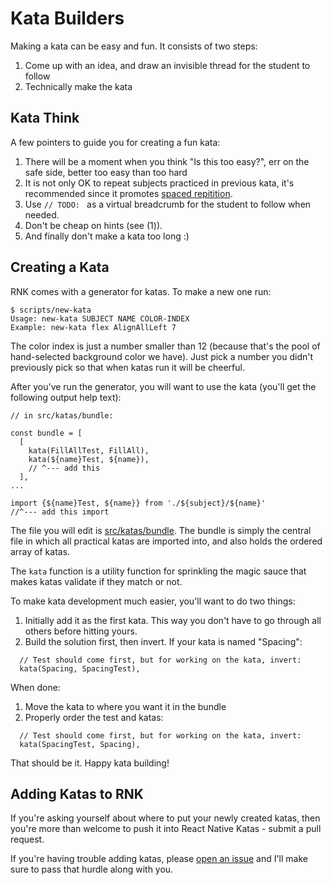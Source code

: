# Kata Builders

Making a kata can be easy and fun. It consists of two steps:

1. Come up with an idea, and draw an invisible thread for the student to
   follow
2. Technically make the kata

## Kata Think

A few pointers to guide you for creating a fun kata:

1. There will be a moment when you think "Is this too easy?", err on the safe side, better too easy than too hard
2. It is not only OK to repeat subjects practiced in previous kata, it's recommended since it promotes [spaced repitition](https://en.wikipedia.org/wiki/Spaced_repetition).
3. Use `// TODO: ` as a virtual breadcrumb for the student to follow when needed.
4. Don't be cheap on hints (see (1)).
5. And finally don't make a kata too long :)

## Creating a Kata

RNK comes with a generator for katas. To make a new one run:

```
$ scripts/new-kata
Usage: new-kata SUBJECT NAME COLOR-INDEX
Example: new-kata flex AlignAllLeft 7
```
The color index is just a number smaller than 12 (because that's the pool of hand-selected background
color we have). Just pick a number you didn't previously pick so that when katas run it will be cheerful.

After you've run the generator, you will want to use the kata (you'll get the following output help text):

```
// in src/katas/bundle:

const bundle = [
  [
    kata(FillAllTest, FillAll),
    kata(${name}Test, ${name}),
    // ^--- add this
  ],
...

import {${name}Test, ${name}} from './${subject}/${name}'
//^--- add this import
```

The file you will edit is [src/katas/bundle](../src/katas/bundle). The bundle
is simply the central file in which all practical katas are imported into,
and also holds the ordered array of katas.

The `kata` function is a utility function for sprinkling the magic sauce that
makes katas validate if they match or not.


To make kata development much easier, you'll want to do two things:

1. Initially add it as the first kata. This way you don't have to go
through all others before hitting yours.
2. Build the solution first, then invert. If your kata is named "Spacing":

```
  // Test should come first, but for working on the kata, invert:
  kata(Spacing, SpacingTest),
```

When done:

1. Move the kata to where you want it in the bundle
2. Properly order the test and katas:

```
  // Test should come first, but for working on the kata, invert:
  kata(SpacingTest, Spacing),
```

That should be it. Happy kata building!


## Adding Katas to RNK

If you're asking yourself about where to put your newly created katas,
then you're more than welcome to push it into React Native Katas - submit
a pull request.

If you're having trouble adding katas, please [open an issue](https://github.com/jondot/ReactNativeKatas/issues) and I'll make sure to pass that hurdle along with you.



